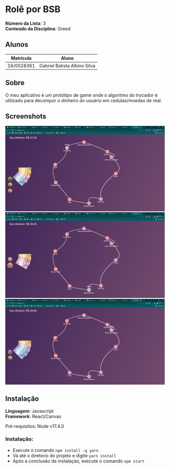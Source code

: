 
# Rolê por BSB

**Número da Lista**: 3<br>
**Conteúdo da Disciplina**: Greed<br>

## Alunos
|Matrícula | Aluno |
| -- | -- |
| 16/0028361  | Gabriel Batista Albino Silva |

## Sobre 
O meu aplicativo é um protótipo de game onde o algoritmo do trocador é utilizado para decompor o dinheiro do usuário em cedulas/moedas de real.

## Screenshots

![](1.png)
![](2.png)
![](3.png)

## Instalação 
**Linguagem**: Javascript<br>
**Framework**: React/Canvas<br>

Pré-requisitos: Node v17.4.0

### Instalação:
* Execute o comando `npm install -g yarn`
* Vá até o diretorio do projeto e digite `yarn install`
* Após a conclusão da instalação, execute o comando `npm start`
